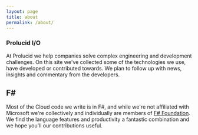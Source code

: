 ```yaml
---
layout: page
title: about
permalink: /about/
---
```


### Prolucid I/O
At Prolucid we help companies solve complex engineering and development challenges.
On this site we've collected some of the technologies we use, have developed or contributed towards. 
We plan to follow up with news, insights and commentary from the developers.

## F&#35;
Most of the Cloud code we write is in F#, and while we're not affiliated with Microsoft we're collectively and individually are members of [F&#35; Foundation](http://fsharp.org/). We find the language features and productivity a fantastic combination and we hope you'll our contributions useful.





